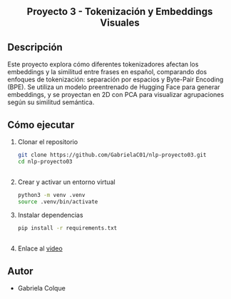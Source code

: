 <h2 align="center">
<p>Proyecto 3 - Tokenización y Embeddings Visuales</p>
</h2>

## Descripción
Este proyecto explora cómo diferentes tokenizadores afectan los embeddings y la similitud entre frases en español, comparando dos enfoques de tokenización: separación por espacios y Byte-Pair Encoding (BPE). Se utiliza un modelo preentrenado de Hugging Face para generar embeddings, y se proyectan en 2D con PCA para visualizar agrupaciones según su similitud semántica.


## Cómo ejecutar

1. Clonar el repositorio
   ```bash
   git clone https://github.com/GabrielaC01/nlp-proyecto03.git
   cd nlp-proyecto03
  
2. Crear y activar un entorno virtual
    ```bash
   python3 -m venv .venv
   source .venv/bin/activate

3. Instalar dependencias
   ```bash
   pip install -r requirements.txt
  
4. Enlace al [video](https://drive.google.com/drive/folders/1MzI__laKMKhn5C1crOnJrHcYC0fC-TE2?usp=sharing)

## Autor
* Gabriela Colque  

